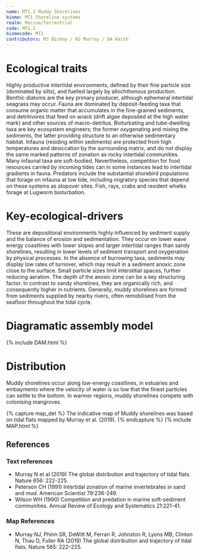 ```yaml
---
name: MT1.2 Muddy Shorelines
biome: MT1 Shoreline systems
realm: Marine/Terrestrial
code: MT1.2
biomecode: MT1
contributors: MJ Bishop / NJ Murray / DA Keith
---
```


# Ecological traits

Highly productive intertidal environments, defined by their fine particle size (dominated by silts), and fuelled largely by allochthonous production. Benthic diatoms are the key primary producer, although ephemeral intertidal seagrass may occur. Fauna are dominated by deposit-feeding taxa that consume organic matter that accumulates in the fine-grained sediments, and detritivores that feed on wrack (drift algae deposited at the high water mark) and other sources of macro-detritus. Bioturbating and tube-dwelling taxa are key ecosystem engineers; the former oxygenating and mixing the sediments, the latter providing structure to an otherwise sedimentary habitat. Infauna (residing within sediments) are protected from high temperatures and desiccation by the surrounding matrix, and do not display the same marked patterns of zonation as rocky intertidal communities. Many infaunal taxa are soft-bodied. Nevertheless, competition for food resources carried by incoming tides can in some instances lead to intertidal gradients in fauna. Predators include the substantial shorebird populations that forage on infauna at low tide, including migratory species that depend on these systems as stopover sites. Fish, rays, crabs and resident whelks forage at Lugworm bioturbation.

# Key-ecological-drivers

These are depositional environments highly influenced by sediment supply and the balance of erosion and sedimentation. They occur on lower wave energy coastlines with lower slopes and larger intertidal ranges than sandy shorelines, resulting in lower levels of sediment transport and oxygenation by physical processes. In the absence of burrowing taxa, sediments may display low rates of turnover, which may result in a sediment anoxic zone close to the surface. Small particle sizes limit interstitial spaces, further reducing aeration. The depth of the anoxic zone can be a key structuring factor. In contrast to sandy shorelines, they are organically rich, and consequently higher in nutrients. Generally, muddy shorelines are formed from sediments supplied by nearby rivers, often remobilised from the seafloor throughout the tidal cycle.

# Diagramatic assembly model

{% include DAM.html %}

# Distribution

Muddy shorelines occur along low-energy coastlines, in estuaries and embayments where the velocity of water is so low that the finest particles can settle to the bottom. In warmer regions, muddy shorelines compete with colonising mangroves.

{% capture map_det %} The indicative map of Muddy shorelines was based on tidal flats mapped by Murray et al. (2019). {% endcapture %}
{% include MAP.html %}

## References

### Text references

* Murray N et al (2019) The global distribution and trajectory of tidal flats. Nature 656: 222-225.
* Peterson CH (1991) Intertidal zonation of marine invertebrates in sand and mud. American Scientist 79:236-249.
* Wilson WH (1990) Competition and predation in marine soft-sediment communities. Annual Review of Ecology and Systematics 21:221-41.

### Map References

* Murray NJ, Phinn SR, DeWitt M, Ferrari R, Johnston R, Lyons MB, Clinton N, Thau D, Fuller RA (2019) The global distribution and trajectory of tidal flats. Nature 565: 222–225.

